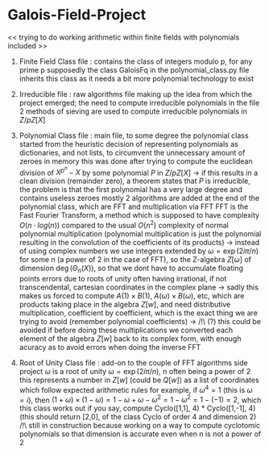 # Galois-Field-Project
<< trying to do working arithmetic within finite fields with polynomials included >>

1. Finite Field Class file :
  contains the class of integers modulo p, for any prime p supposedly
  the class GaloisFq in the polynomial_class.py file inherits this class as it needs a bit more polynomial technology to exist

2. Irreducible file :
  raw algorithms file making up the idea from which the project emerged; the need to compute irreducible polynomials
  in the file 2 methods of sieving are used to compute irreducible polynomials in $Z/pZ[X]$

3. Polynomial Class file :
  main file, to some degree
  the polynomial class started from the heuristic decision of representing polynomials as dictionaries, and not lists, to circumvent the unnecessary amount of zeroes in memory
  this was done after trying to compute the euclidean division of $X^{p^n}-X$ by some polynomial $P$ in $Z/pZ[X]$
  -> if this results in a clean division (remainder zero), a theorem states that $P$ is irreducible, the problem is that the first polynomial has a very large degree and contains useless zeroes mostly
  2 algorithms are added at the end of the polynomial class, which are FFT and multiplication via FFT
  FFT is the Fast Fourier Transform, a method which is supposed to have complexity $O(n\cdot log(n))$ compared to the usual $O(n^2)$ complexity of normal polynomial multiplication
  (polynomial multiplication is just the polynomial resulting in the convolution of the coefficients of its products)
  -> instead of using complex numbers we use integers extended by $\omega = \exp(2i\pi/n)$ for some n (a power of 2 in the case of FFT), so the Z-algebra $Z[\omega]$ of dimension $\deg(\Theta_n(X))$, so that we dont have to accumulate floating points errors due to roots of unity often having irrational, if not transcendental, cartesian coordinates in the complex plane
  -> sadly this makes us forced to compute $A(1)\times B(1)$, $A(\omega)\times B(\omega)$, etc, which are products taking place in the algebra $Z[w]$, and need distributive multiplication, coefficient by coefficient, which is the exact thing we are trying to avoid (remember polynomial coefficients)
  -> /!\ (?) this could be avoided if before doing these multiplications we converted each element of the algebra $Z[w]$ back to its complex form, with enough acuracy as to avoid errors when doing the inverse FFT

4. Root of Unity Class file :
   add-on to the couple of FFT algorithms side project
   $\omega$ is a root of unity $\omega = \exp(2i\pi/n)$, n often being a power of 2
   this represents a number in $Z[w]$ (could be $Q[w]$) as a list of coordinates which follow expected arithmetic rules
   for example, if $\omega^4 = 1$ (this is $\omega = i$), then $(1+\omega)\times (1-\omega) = 1-\omega + \omega-\omega^2 = 1-\omega^2 = 1-(-1) = 2$, which this class works out if you say, compute Cyclo([1,1], 4) * Cyclo([1,-1], 4) (this should return [2,0], of the class Cyclo of order 4 and dimension 2)
   /!\ still in construction because working on a way to compute cyclotomic polynomials so that dimension is accurate even when n is not a power of 2
